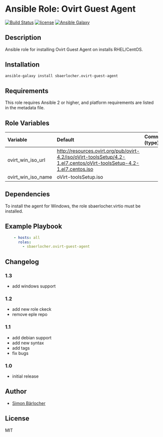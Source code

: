 # Ansible Role: Ovirt Guest Agent

[![Build Status](https://travis-ci.org/sbaerlocher/ansible.ovirt-guest-agent.svg?branch=master)](https://travis-ci.org/sbaerlocher/ansible.ovirt-guest-agent) [![license](https://img.shields.io/github/license/mashape/apistatus.svg)](https://sbaerlo.ch/licence) [![Ansible Galaxy](http://img.shields.io/badge/ansible--galaxy-ovirt--guest--agent-blue.svg)](https://galaxy.ansible.com/sbaerlocher/ovirt-guest-agent)
## Description

Ansible role for installing Ovirt Guest Agent on installs RHEL/CentOS.

## Installation

```bash
ansible-galaxy install sbaerlocher.ovirt-guest-agent
```

## Requirements

This role requires Ansible 2 or higher, and platform requirements are listed
in the metadata file.

## Role Variables

| Variable             | Default     | Comments (type)                                   |
| :---                 | :---        | :---                                              |
| ovirt_win_iso_url | <http://resources.ovirt.org/pub/ovirt-4.2/iso/oVirt-toolsSetup/4.2-1.el7.centos/oVirt-toolsSetup-4.2-1.el7.centos.iso> | |
| ovirt_win_iso_name | oVirt-toolsSetup.iso | |

## Dependencies

To install the agent for Windows, the role sbaerlocher.virtio must be installed.

## Example Playbook

```yml
    - hosts: all
      roles:
        - sbaerlocher.ovirt-guest-agent
```

## Changelog

### 1.3

* add windows support

### 1.2

* add new role ckeck
* remove eple repo

### 1.1

* add debian support
* add new syntax
* add tags
* fix bugs

### 1.0

* initial release

## Author

* [Simon Bärlocher](https://sbaerlocher.ch)

## License

MIT